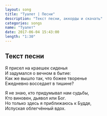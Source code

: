 ```yaml
---
layout: song
title: "Туалет | Песни"
description: "Текст песни, аккорды и скачать"
categories: songs
name: "Туалет"
date: 2017-06-04 15:43:00
length: "1:30"
---
```



## Текст песни  
Я присел на краешек сиденья  
И задумался о вечном в бытие:  
Как же вышло так, что божее творенье  
Ежедневно восседает в тишине?  

Я не знаю, кто придумывал нам судьбы,  
Кто виновен, дьявол или Бог.  
Но только здесь я приближаюсь к Будде,  
Испуская облегчённый вдох.  